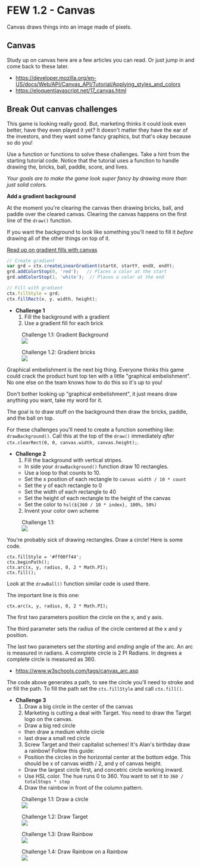 # FEW 1.2 - Canvas

Canvas draws things into an image made of pixels. 

## Canvas 

Study up on canvas here are a few articles you can read. Or just jump in and come back to these later. 

- https://developer.mozilla.org/en-US/docs/Web/API/Canvas_API/Tutorial/Applying_styles_and_colors
- https://eloquentjavascript.net/17_canvas.html

## Break Out canvas challenges 

This game is looking really good. But, marketing thinks it could look even better, have they even played it yet? It doesn't matter they have the ear of the investors, and they want some fancy graphics, but that's okay because so do you!

Use a function or functions to solve these challenges. Take a hint from the starting tutorial code. Notice that the tutorial uses a function to handle drawing the, bricks, ball, paddle, score, and lives. 

_Your goals are to make the game look super fancy by drawing more than just solid colors._

**Add a gradient background**

At the moment you're clearing the canvas then drawing bricks, ball, and paddle over the cleared canvas. Clearing the canvas happens on the first line of the `draw()` function. 

If you want the background to look like something you'll need to fill it *before* drawing all of the other things on top of it.

[Read up on gradient fills with canvas](https://www.w3schools.com/graphics/canvas_gradients.asp)

```JavaScript
// Create gradient
var grd = ctx.createLinearGradient(startX, startY, endX, endY);
grd.addColorStop(0, 'red');   // Places a color at the start
grd.addColorStop(1, 'white');  // Places a color at the end

// Fill with gradient
ctx.fillStyle = grd;
ctx.fillRect(x, y, width, height);
```

- **Challenge 1** 
  1. Fill the background with a gradient
  2. Use a gradient fill for each brick
  
<figure>
  <figcaption> 
    Challenge 1.1: Gradient Background 
  </figcaption>
  <img src='images/Break-Bricks-gradient-back.png' />
</figure> 
  
<figure>
  <figcaption> 
    Challenge 1.2: Gradient bricks
  </figcaption>
  <img src='images/Break-Bricks-Gradient-Bricks.png' />
</figure> 

Graphical embelishment is the next big thing. Everyone thinks this game could crack the product hunt top ten with a little "graphical embelishment". No one else on the team knows how to do this so it's up to you!

Don't bother looking up "graphical embelishment", it just means draw anything you want, take my word for it. 

The goal is to draw stuff on the background then draw the bricks, paddle, and the ball on top.

For these challenges you'll need to create a function something like: `drawBackground()`. Call this at the top of the `draw()` immediately _after_ `ctx.clearRect(0, 0, canvas.width, canvas.height);`.

- **Challenge 2** 
  1. Fill the background with vertical stripes.
    - In side your `drawBackground()` function draw 10 rectangles.
    - Use a loop to that counts to 10. 
    - Set the x position of each rectangle to `canvas width / 10 * count`
    - Set the y of each rectangle to 0
    - Set the width of each rectangle to 40
    - Set the height of each rectangle to the height of the canvas
    - Set the color to `hsl(${360 / 10 * index}, 100%, 50%)`
  2. Invent your color own scheme
  
<figure>
  <figcaption> 
    Challenge 1.1:  
  </figcaption>
  <img src='images/Break-Bricks-rainbow-1.png' />
</figure> 
  
You're probably sick of drawing rectangles. Draw a circle! Here is some code. 

```
ctx.fillStyle = '#ff00ff44';
ctx.beginPath();
ctx.arc(x, y, radius, 0, 2 * Math.PI);
ctx.fill();
```

Look at the `drawBall()` function similar code is used there. 

The important line is this one:

`ctx.arc(x, y, radius, 0, 2 * Math.PI);`

The first two parameters position the circle on the x, and y axis. 

The third parameter sets the radius of the circle centered at the x and y position. 

The last two parameters set the _starting_ and _ending_ angle of the arc. An arc is measured in radians. A comnplete circle is 2 PI Radians. In degrees a complete circle is measured as 360.

- https://www.w3schools.com/tags/canvas_arc.asp

The code above generates a path, to see the circle you'll need to stroke and or fill the path. To fill the path set the `cts.fillStyle` and call `ctx.fill()`.

- **Challenge 3**
  1. Draw a big circle in the center of the canvas
  2. Marketing is cutting a deal with Target. You need to draw the Target logo on the canvas. 
    - Draw a big red circle
    - then draw a medium white circle
    - last draw a small red circle
  3. Screw Target and their capitalist schemes! It's Alan's birthday draw a rainbow! Follow this guide:
    - Position the circles in the horizontal center at the bottom edge. This should be x of canvas width / 2, and y of canvas height. 
    - Draw the largest circle first, and concetric circle working inward. 
    - Use HSL color. The hue runs 0 to 360. You want to set it to `360 / totalSteps * step`
  4. Draw the rainbow in front of the column pattern. 
    
<figure>
  <figcaption> 
    Challenge 1.1: Draw a circle
  </figcaption>
  <img src='images/Break-Bricks-circle.png' />
</figure> 

<figure>
  <figcaption> 
    Challenge 1.2: Draw Target
  </figcaption>
  <img src='images/Break-Bricks-Target.png' />
</figure>

<figure>
  <figcaption> 
    Challenge 1.3: Draw Rainbow
  </figcaption>
  <img src='images/Break-Bricks-rainbow.png' />
</figure>

<figure>
  <figcaption> 
    Challenge 1.4: Draw Rainbow on a Rainbow
  </figcaption>
  <img src='images/Break-Bricks-rainbow-2.png' />
</figure>
